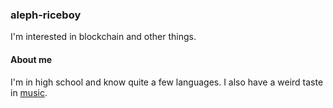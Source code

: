 ### aleph-riceboy

I'm interested in blockchain and other things.

#### About me

I'm in high school and know quite a few languages. I also have a weird taste in [music](https://open.spotify.com/user/ujrlwqesidqf1gj1fj6rdhdj8?si=kqXuYH9FTBSPRrcyeHbLTA).
